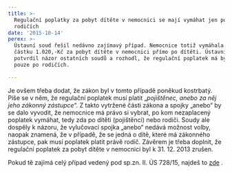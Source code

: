```yaml
---
title: >-
  Regulační poplatky za pobyt dítěte v nemocnici se mají vymáhat jen po
  rodičích 
date: '2015-10-14'
perex: >-
  Ústavní soud řešil nedávno zajímavý případ. Nemocnice totiž vymáhala dlužnou
  částku 1.020,-Kč za pobyt dítěte v nemocnici přímo po dítěti. Ústavní soud
  potvrdil názor ostatních soudů a rozhodl, že regulační poplatek má být vymáhán
  pouze po rodičích.

---
```



<p class="MsoNormal">Je ovšem třeba dodat, že zákon byl v&nbsp;tomto případě poněkud kostrbatý. Píše se v&nbsp;něm, že regulační poplatek musí platit „<em>pojištěnec, anebo za něj jeho zákonný zástupce</em>“. Z&nbsp;takto vytržené části zákona a spojky „anebo“ by se dalo vyvodit, že nemocnice má právo si vybrat, po kom nezaplacený poplatek vymáhat, tedy zda po dítěti (pojištěnci) nebo rodiči. Soudy ale dospěly k&nbsp;názoru, že vylučovací spojka „anebo“ nedává možnost volby, naopak znamená, že v případě, že se jedná o dítě, které má zákonného zástupce, pak musí poplatek platit právě rodič. Závěrem je třeba doplnit, že regulační poplatek za pobyt dítěte v&nbsp;nemocnici byl k&nbsp;31. 12. 2013 zrušen. </p><p>Pokud tě zajímá celý případ vedený pod sp.zn. II. ÚS 728/15, najdeš to <a title="Otevření do nového okna" href="http://www.usoud.cz/fileadmin/user_upload/Tiskova_mluvci/Publikovane_nalezy/II._US_728_15_an.pdf" target="_blank">zde</a>&nbsp;<img alt="" src="typo3/ext/od_linkdesc/icons/external.gif" class="od_linkdesc_icon_external" />.</p><p class="MsoNormal"></p>

